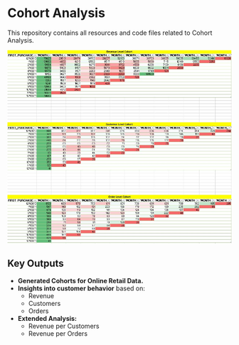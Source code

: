 # Cohort Analysis
This repository contains all resources and code files related to Cohort Analysis.

![Cohort Analysis](https://github.com/nafiul-araf/Snowflake/blob/main/Cohort%20Analysis/Excel%20Image.JPG)
## Key Outputs

- **Generated Cohorts for Online Retail Data.**
- **Insights into customer behavior** based on:
  - Revenue
  - Customers
  - Orders
- **Extended Analysis:**
  - Revenue per Customers
  - Revenue per Orders


